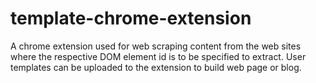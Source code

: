 template-chrome-extension
=========================
A chrome extension used for web scraping content from the web sites where 
the respective DOM element id is to be specified to extract. User templates can be uploaded to the extension to build web page or blog.
